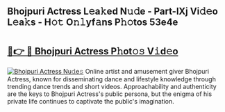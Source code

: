 ## Bhojpuri Actress L𝚎a𝚔ed N𝚞𝚍e - Part-lXj Vi𝚍𝚎o L𝚎a𝚔s - H𝚘𝚝 O𝚗𝚕yf𝚊ns P𝚑𝚘tos 53e4e

# <h2><a href="http://kf3u8cw.oniu.top/?m=Bhojpuri+Actress">🔗👉 🔴 Bhojpuri Actress P𝚑ot𝚘𝚜 V𝚒d𝚎o</a></h2>

[![Bhojpuri Actress Nu𝚍e𝚜](https://i.imgur.com/0qMVB7G.gif)](http://kf3u8cw.oniu.top/?m=Bhojpuri+Actress)
Online artist and amusement giver Bhojpuri Actress, known for disseminating dance and lifestyle knowledge through trending dance trends and short videos. Approachability and authenticity are the keys to Bhojpuri Actress's public persona, but the enigma of his private life continues to captivate the public's imagination.  
